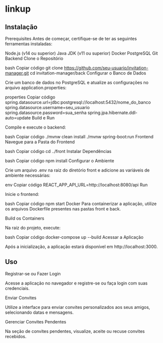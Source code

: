 # linkup

## Instalação
Prerequisites
Antes de começar, certifique-se de ter as seguintes ferramentas instaladas:

Node.js (v14 ou superior)
Java JDK (v11 ou superior)
Docker
PostgreSQL
Git
Backend
Clone o Repositório

bash
Copiar código
git clone https://github.com/seu-usuario/invitation-manager.git
cd invitation-manager/back
Configurar o Banco de Dados

Crie um banco de dados no PostgreSQL e atualize as configurações no arquivo application.properties:

properties
Copiar código
spring.datasource.url=jdbc:postgresql://localhost:5432/nome_do_banco
spring.datasource.username=seu_usuario
spring.datasource.password=sua_senha
spring.jpa.hibernate.ddl-auto=update
Build e Run

Compile e execute o backend:

bash
Copiar código
./mvnw clean install
./mvnw spring-boot:run
Frontend
Navegue para a Pasta do Frontend

bash
Copiar código
cd ../front
Instalar Dependências

bash
Copiar código
npm install
Configurar o Ambiente

Crie um arquivo .env na raiz do diretório front e adicione as variáveis de ambiente necessárias:

env
Copiar código
REACT_APP_API_URL=http://localhost:8080/api
Run

Inicie o frontend:

bash
Copiar código
npm start
Docker
Para containerizar a aplicação, utilize os arquivos Dockerfile presentes nas pastas front e back.

Build os Containers

Na raiz do projeto, execute:

bash
Copiar código
docker-compose up --build
Acessar a Aplicação

Após a inicialização, a aplicação estará disponível em http://localhost:3000.

## Uso
Registrar-se ou Fazer Login

Acesse a aplicação no navegador e registre-se ou faça login com suas credenciais.

Enviar Convites

Utilize a interface para enviar convites personalizados aos seus amigos, selecionando datas e mensagens.

Gerenciar Convites Pendentes

Na seção de convites pendentes, visualize, aceite ou recuse convites recebidos.
